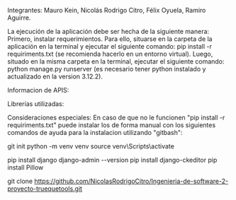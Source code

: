 Integrantes: Mauro Kein, Nicolás Rodrigo Citro, Félix Oyuela, Ramiro Aguirre.

La ejecución de la aplicación debe ser hecha de la siguiente manera:
Primero, instalar requerimientos. Para ello, situarse en la carpeta de la aplicación en la terminal y ejecutar el siguiente comando: pip install -r requiriments.txt (se recomienda hacerlo en un entorno virtual).
Luego, situado en la misma carpeta en la terminal, ejecutar el siguiente comando: python manage.py runserver (es necesario tener python instalado y actualizado en la version 3.12.2).

Informacion de APIS:

Librerías utilizadas:

Consideraciones especiales:
En caso de que no le funcionen "pip install -r requiriments.txt" puede instalar los de forma manual con los siguientes comandos de ayuda para la instalacion utilizando "gitbash": 

git init
python -m venv venv
source venv\Scripts\activate

pip install django
django-admin --version
pip install django-ckeditor
pip install Pillow

git clone https://github.com/NicolasRodrigoCitro/Ingenieria-de-software-2-proyecto-truequetools.git